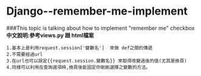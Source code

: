 # Django--remember-me-implement
###This topic is talking about how to implement "remember me" checkbox  
**中文說明:參考views.py 跟 html檔案**  
```
1.基本上是利用request.session['變數名']  來做 def之間的傳遞  
2.不需要經過url  
3.在url也可以設定{{request.session.變數名}} 來取得改變過後的值(尤其是換頁)  
4.同樣可以利用在查詢選項時,換頁後能固定你剛剛選擇之變數的方法。
```
